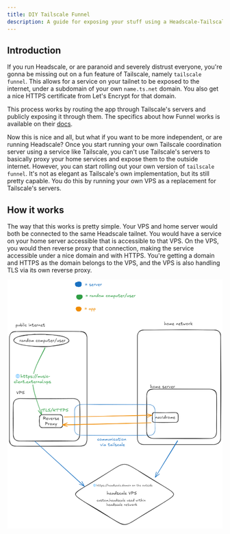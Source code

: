 ```yaml
---
title: DIY Tailscale Funnel
description: A guide for exposing your stuff using a Headscale-Tailscale setup
---
```

## Introduction
If you run Headscale, or are paranoid and severely distrust everyone, you're gonna be missing out on a fun feature of Tailscale, namely `tailscale funnel`. This allows for a service on your tailnet to be exposed to the internet, under a subdomain of your own `name.ts.net` domain. You also get a nice HTTPS certificate from Let's Encrypt for that domain. 

This process works by routing the app through Tailscale's servers and publicly exposing it through them. The specifics about how Funnel works is available on their [docs](https://tailscale.com/kb/1223/funnel).

Now this is nice and all, but what if you want to be more independent, or are running Headscale? Once you start running your own Tailscale coordination server using a service like Tailscale, you can't use Tailscale's servers to basically proxy your home services and expose them to the outside internet. However, you can start rolling out your own version of `tailscale funnel`. It's not as elegant as Tailscale's own implementation, but its still pretty capable. You do this by running your own VPS as a replacement for Tailscale's servers. 

## How it works
The way that this works is pretty simple. Your VPS and home server would both be connected to the same Headscale tailnet. You would have a service on your home server accessible that is accessible to that VPS. On the VPS, you would then reverse proxy that connection, making the service accessible under a nice domain and with HTTPS. You're getting a domain and HTTPS as the domain belongs to the VPS, and the VPS is also handling TLS via its own reverse proxy. 

![](../../../assets/hs-proxy-diagram.png)